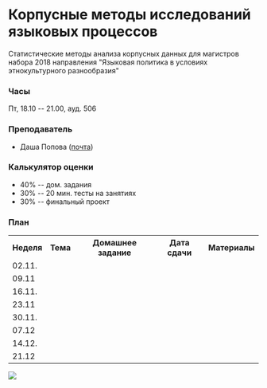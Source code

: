 # Корпусные методы исследований языковых процессов

Статистические методы анализа корпусных данных для магистров набора 2018 направления "Языковая политика в условиях этнокультурного разнообразия"

### Часы

Пт, 18.10 -- 21.00, ауд. 506

### Преподаватель
* Даша Попова ([почта](mailto:daschapopowa@gmail.com))

### Калькулятор оценки
* 40% -- дом. задания
* 30% -- 20 мин. тесты на занятиях
* 30% -- финальный проект

### План
<table>
  <tr>
    <th>Неделя</th>
    <th>Тема</th>
    <th>Домашнее задание</th>
    <th>Дата сдачи</th>
    <th>Материалы</th>
  </tr>
  <tr>
    <td>02.11.</td>
    <td> </td>
    <td></td>
    <td></td>
    <td>
    </td>
  </tr>
    <tr>
    <td>09.11</td>
    <td></td>
    <td>
      </td>
    <td></td>
    <td> 
      </td>
  </tr>
  <tr>
    <td>16.11.</td>
    <td> </td>
    <td></td>
    <td></td>
    <td>
    </td>
  </tr>
    <tr>
    <td>23.11</td>
    <td></td>
    <td>
      </td>
    <td></td>
    <td> 
      </td>
  </tr>
  <tr>
    <td>30.11.</td>
    <td> </td>
    <td></td>
    <td></td>
    <td>
    </td>
  </tr>
    <tr>
    <td>07.12</td>
    <td></td>
    <td>
      </td>
    <td></td>
    <td> 
      </td>
  </tr>
  <tr>
    <td>14.12.</td>
    <td> </td>
    <td></td>
    <td></td>
    <td>
    </td>
  </tr>
    <tr>
    <td>21.12</td>
    <td></td>
    <td>
      </td>
    <td></td>
    <td> 
      </td>
  </tr> 
</table>

![](https://i.pinimg.com/originals/3a/65/a7/3a65a76a0573c717953e5dc40ae4bbf0.jpg)
